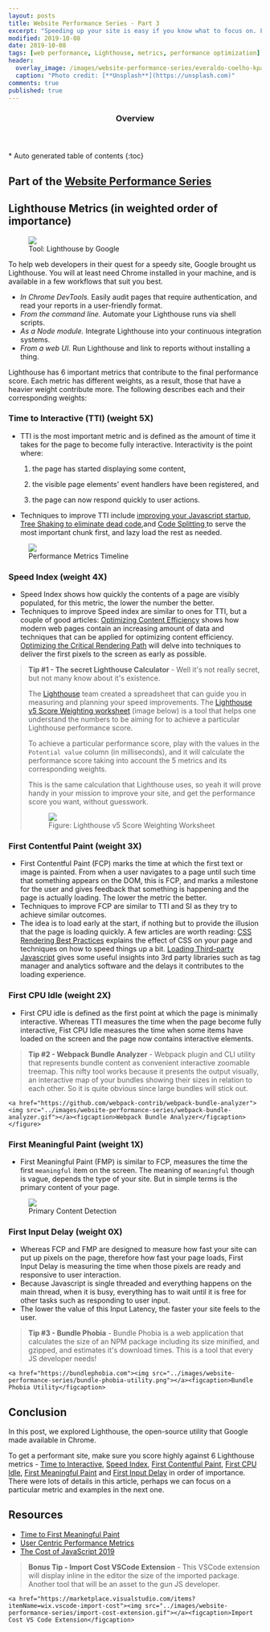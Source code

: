 ```yaml
---
layout: posts
title: Website Performance Series - Part 3
excerpt: "Speeding up your site is easy if you know what to focus on. Follow along as I explore the performance optimization maze, and find 3 awesome tips inside (plus a Bonus)!"
modified: 2019-10-08
date: 2019-10-08
tags: [web performance, Lighthouse, metrics, performance optimization]
header: 
  overlay_image: /images/website-performance-series/everaldo-coelho-kpascpklczw-unsplash.jpg
  caption: "Photo credit: [**Unsplash**](https://unsplash.com)"
comments: true
published: true
---
```


<section id="table-of-contents">
  <header>
    <h3>Overview</h3>
  </header>
  <div id="drawer" markdown="1">
  *  Auto generated table of contents
  {:toc}
  </div>
</section>

## Part of the [Website Performance Series](../tags/#web-performance)

## Lighthouse Metrics (in weighted order of importance)
<figure>
	<a href="../images/website-performance-series/pwa-lighthouse.png"><img src="../images/website-performance-series/pwa-lighthouse.png"></a><figcaption>Tool: Lighthouse by Google</figcaption>
</figure>
To help web developers in their quest for a speedy site, Google brought us Lighthouse. You will at least need Chrome installed in your machine, and is available in a few workflows that suit you best. 

- *In Chrome DevTools.* Easily audit pages that require authentication, and read your reports in a user-friendly format.
- *From the command line.* Automate your Lighthouse runs via shell scripts.
- *As a Node module.* Integrate Lighthouse into your continuous integration systems.
- *From a web UI.* Run Lighthouse and link to reports without installing a thing.

Lighthouse has 6 important metrics that contribute to the final performance score. Each metric has different weights, as a result, those that have a heavier weight contribute more. The following describes each and their corresponding weights:

<a id="TimeToInteractive"></a>
### Time to Interactive (TTI) (weight 5X)
- TTI is the most important metric and is defined as the amount of time it takes for the page to become fully interactive. Interactivity is the point where:
    
    1) the page has started displaying some content,

    2) the visible page elements' event handlers have been registered, and

    3) the page can now respond quickly to user actions. 

- Techniques to improve TTI include [improving your Javascript startup](https://developers.google.com/web/fundamentals/performance/optimizing-content-efficiency/javascript-startup-optimization/), [Tree Shaking to eliminate dead code](https://developers.google.com/web/fundamentals/performance/optimizing-javascript/tree-shaking/),and [Code Splitting ](https://developers.google.com/web/fundamentals/performance/optimizing-javascript/code-splitting/) to serve the most important chunk first, and lazy load the rest as needed.

<figure>
	<a href="../images/website-performance-series/perf-metrics-load-timeline.png"><img src="../images/website-performance-series/perf-metrics-load-timeline.png"></a><figcaption>Performance Metrics Timeline</figcaption>
</figure>

<a id="SpeedIndex"></a>
### Speed Index (weight 4X)
- Speed Index shows how quickly the contents of a page are visibly populated, for this metric, the lower the number the better. 
- Techniques to improve Speed index are similar to ones for TTI, but a couple of good articles: [Optimizing Content Efficiency](https://developers.google.com/web/fundamentals/performance/optimizing-content-efficiency/) shows how modern web pages contain an increasing amount of data and techniques that can be applied for optimizing content efficiency. [Optimizing the Critical Rendering Path](https://developers.google.com/web/fundamentals/performance/critical-rendering-path/) will delve into techniques to deliver the first pixels to the screen as early as possible. 

> **Tip #1 - The secret Lighthouse Calculator** - Well it's not really secret, but not many know about it's existence.
> 
> The [Lighthouse](https://developers.google.com/web/tools/lighthouse) team created a spreadsheet that can guide you in measuring and planning your speed improvements. The [Lighthouse v5 Score Weighting worksheet](https://docs.google.com/spreadsheets/d/1up5rxd4EMCoMaxH8cppcK1x76n6HLx0e7jxb0e0FXvc/edit#gid=283330180) (image below) is a tool that helps one understand the numbers to be aiming for to achieve a particular Lighthouse performance score.
> 
> To achieve a particular performance score, play with the values in the `Potential value` column (in milliseconds), and it will calculate the performance score taking into account the 5 metrics and its corresponding weights.
> 
> This is the same calculation that Lighthouse uses, so yeah it will prove handy in your mission to improve your site, and get the performance score you want, without guesswork. 
> 
> <figure>
> 	<a href="https://developers.google.com/web/tools/lighthouse"><img src="../images/website-performance-series/lighthouse-score-weighting.png"></a>
> 	<figcaption>Figure: Lighthouse v5 Score Weighting Worksheet</figcaption>
> </figure> 

<a id="FirstContentfulPaint"></a>
### First Contentful Paint (weight  3X)
- First Contentful Paint (FCP) marks the time at which the first text or image is painted. From when a user navigates to a page until such time that something appears on the DOM, this is FCP, and marks a milestone for the user and gives feedback that something is happening and the page is actually loading. The lower the metric the better. 
- Techniques to improve FCP are similar to TTI and SI as they try to achieve similar outcomes.
- The idea is to load early at the start, if nothing but to provide the illusion that the page is loading quickly. A few articles are worth reading: [CSS Rendering Best Practices](https://developers.google.com/web/fundamentals/performance/critical-rendering-path/render-blocking-css) explains the effect of CSS on your page and techniques on how to speed things up a bit. [Loading Third-party Javascript](https://developers.google.com/web/fundamentals/performance/optimizing-content-efficiency/loading-third-party-javascript/) gives some useful insights into 3rd party libraries such as tag manager and analytics software and the delays it contributes to the loading experience.

<a id="FirstCPUIdle"></a>
### First CPU Idle (weight 2X)
- First CPU idle is defined as the first point at which the page is minimally interactive. Whereas TTI measures the time when the page become fully interactive, Fist CPU Idle measures the time when some items have loaded on the screen and the page now contains interactive elements. 

> **Tip #2 - Webpack Bundle Analyzer** - Webpack plugin and CLI utility that represents bundle content as convenient interactive zoomable treemap. This nifty tool works because it presents the output visually, an interactive map of your bundles showing their sizes in relation to each other. So it is quite obvious since large bundles will stick out.
> <figure>
	<a href="https://github.com/webpack-contrib/webpack-bundle-analyzer"><img src="../images/website-performance-series/webpack-bundle-analyzer.gif"></a><figcaption>Webpack Bundle Analyzer</figcaption></figure>

<a id="FirstMeaningfulPaint"></a>
### First Meaningful Paint (weight 1X)
- First Meaningful Paint (FMP) is similar to FCP, measures the time the first `meaningful` item on the screen. The meaning of `meaningful` though is vague, depends the type of your site. But in simple terms is the primary content of your page. 
<figure>
	<a href="../images/website-performance-series/perf-metrics-hero-elements.png"><img src="../images/website-performance-series/perf-metrics-hero-elements.png"></a><figcaption>Primary Content Detection</figcaption>
</figure>

<a id="FirstInputDelay"></a>
### First Input Delay (weight 0X)
- Whereas FCP and FMP are designed to measure how fast your site can put up pixels on the page, therefore how fast your page loads, First Input Delay is measuring the time when those pixels are ready and responsive to user interaction. 
- Because Javascript is single threaded and everything happens on the main thread, when it is busy, everything has to wait until it is free for other tasks such as responding to user input.
- The lower the value of this Input Latency, the faster your site feels to the user. 

> **Tip #3 - Bundle Phobia** - Bundle Phobia is a web application that calculates the size of an NPM package including its size minified, and gzipped, and estimates it's download times. This is a tool that every JS developer needs! 
> <figure>
	<a href="https://bundlephobia.com"><img src="../images/website-performance-series/bundle-phobia-utility.png"></a><figcaption>Bundle Phobia Utility</figcaption>
> </figure>
  
## Conclusion
In this post, we explored Lighthouse, the open-source utility that Google made available in Chrome. 

To get a performant site, make sure you score highly against 6 Lighthouse metrics - [Time to Interactive](#TimeToInteractive), [Speed Index](#SpeedIndex), [First Contentful Paint](#FirstContentfulPaint), [First CPU Idle](#FirstCPUIdle), [First Meaningful Paint](#FirstMeaningfulPaint) and [First Input Delay](#FirstInputDelay) in order of importance. There were lots of details in this article, perhaps we can focus on a particular metric and examples in the next one.  

## Resources
- [Time to First Meaningful Paint](https://docs.google.com/document/d/1BR94tJdZLsin5poeet0XoTW60M0SjvOJQttKT-JK8HI/view)
- [User Centric Performance Metrics](https://developers.google.com/web/fundamentals/performance/user-centric-performance-metrics)
- [The Cost of JavaScript 2019](https://v8.dev/blog/cost-of-javascript-2019/)

> **Bonus Tip - Import Cost VSCode Extension** - This VSCode extension will display inline in the editor the size of the imported package. Another tool that will be an asset to the gun JS developer. 
> <figure>
	<a href="https://marketplace.visualstudio.com/items?itemName=wix.vscode-import-cost"><img src="../images/website-performance-series/import-cost-extension.gif"></a><figcaption>Import Cost VS Code Extension</figcaption>
> </figure>  
